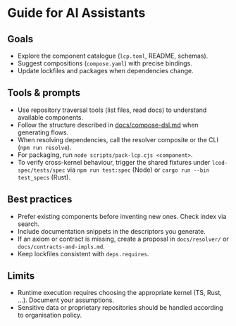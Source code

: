 # Guide for AI Assistants

## Goals
- Explore the component catalogue (`lcp.toml`, README, schemas).
- Suggest compositions (`compose.yaml`) with precise bindings.
- Update lockfiles and packages when dependencies change.

## Tools & prompts
- Use repository traversal tools (list files, read docs) to understand available components.
- Follow the structure described in [docs/compose-dsl.md](compose-dsl.md) when generating flows.
- When resolving dependencies, call the resolver composite or the CLI (`npm run resolve`).
- For packaging, run `node scripts/pack-lcp.cjs <component>`.
- To verify cross-kernel behaviour, trigger the shared fixtures under `lcod-spec/tests/spec` via `npm run test:spec` (Node) or `cargo run --bin test_specs` (Rust).

## Best practices
- Prefer existing components before inventing new ones. Check index via search.
- Include documentation snippets in the descriptors you generate.
- If an axiom or contract is missing, create a proposal in `docs/resolver/` or `docs/contracts-and-impls.md`.
- Keep lockfiles consistent with `deps.requires`.

## Limits
- Runtime execution requires choosing the appropriate kernel (TS, Rust, …). Document your assumptions.
- Sensitive data or proprietary repositories should be handled according to organisation policy.
